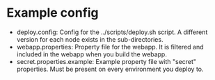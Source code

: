 Example config
==============

* deploy.config: Config for the ../scripts/deploy.sh script. A different version for each node exists in the sub-directories.
* webapp.properties: Property file for the webapp. It is filtered and included in the webapp when you build the webapp.
* secret.properties.example: Example property file with "secret" properties. Must be present on every environment you deploy to.
